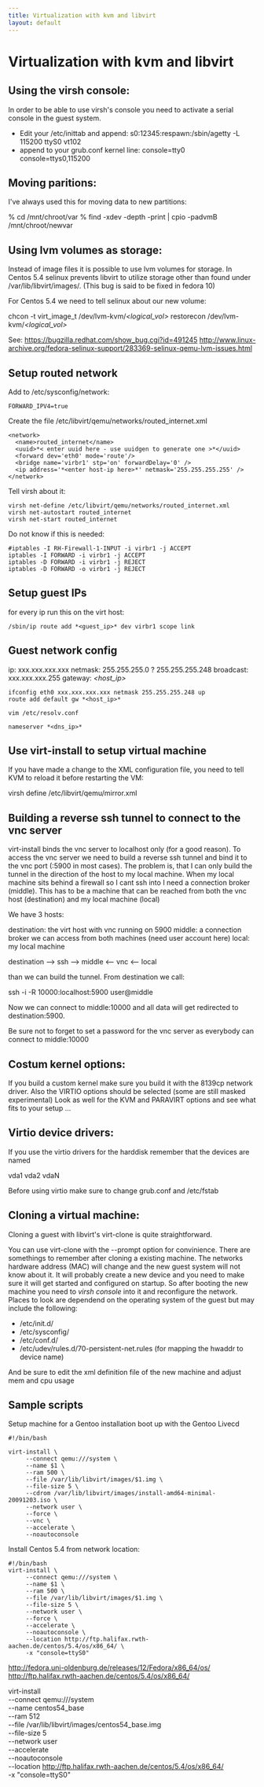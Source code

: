 ```yaml
---
title: Virtualization with kvm and libvirt
layout: default
---
```


Virtualization with kvm and libvirt
===================================

Using the virsh console:
------------------------

In order to be able to use virsh's console you need to activate a serial console
in the guest system.

* Edit your /etc/inittab and append:
    s0:12345:respawn:/sbin/agetty -L 115200 ttyS0 vt102
* append to your grub.conf kernel line:
    console=tty0 console=ttys0,115200

Moving paritions:
-----------------

I've always used this for moving data to new partitions:

 % cd /mnt/chroot/var
 % find -xdev -depth -print | cpio -padvmB /mnt/chroot/newvar

Using lvm volumes as storage:
-----------------------------

Instead of image files it is possible to use lvm volumes for storage.
In Centos 5.4 selinux prevents libvirt to utilize storage other than
found under /var/lib/libvirt/images/. (This bug is said to be fixed in fedora 10)

For Centos 5.4 we need to tell selinux about our new volume:

chcon -t virt_image_t /dev/lvm-kvm/*<logical_vol>*
restorecon /dev/lvm-kvm/*<logical_vol>*

See:
https://bugzilla.redhat.com/show_bug.cgi?id=491245
http://www.linux-archive.org/fedora-selinux-support/283369-selinux-qemu-lvm-issues.html

Setup routed network
--------------------

Add to /etc/sysconfig/network:

    FORWARD_IPV4=true

Create the file /etc/libvirt/qemu/networks/routed_internet.xml

    <network>
      <name>routed_internet</name>
      <uuid>*< enter uuid here - use uuidgen to generate one >*</uuid>
      <forward dev='eth0' mode='route'/>
      <bridge name='virbr1' stp='on' forwardDelay='0' />
      <ip address='*<enter host-ip here>*' netmask='255.255.255.255' />
    </network>

Tell virsh about it:

    virsh net-define /etc/libvirt/qemu/networks/routed_internet.xml
    virsh net-autostart routed_internet
    virsh net-start routed_internet

Do not know if this is needed:

    #iptables -I RH-Firewall-1-INPUT -i virbr1 -j ACCEPT
    iptables -I FORWARD -i virbr1 -j ACCEPT
    iptables -D FORWARD -i virbr1 -j REJECT
    iptables -D FORWARD -o virbr1 -j REJECT
Setup guest IPs
----------------

for every ip run this on the virt host:

    /sbin/ip route add *<guest_ip>* dev virbr1 scope link

Guest network config
--------------------

ip: xxx.xxx.xxx.xxx
netmask: 255.255.255.0 ? 255.255.255.248
broadcast: xxx.xxx.xxx.255
gateway: *<host_ip>*

    ifconfig eth0 xxx.xxx.xxx.xxx netmask 255.255.255.248 up
    route add default gw *<host_ip>*

    vim /etc/resolv.conf

    nameserver *<dns_ip>*

Use virt-install to setup virtual machine
-----------------------------------------

If you have made a change to the XML configuration file, you need to tell KVM to reload it before restarting the VM:

virsh define /etc/libvirt/qemu/mirror.xml


Building a reverse ssh tunnel to connect to the vnc server
----------------------------------------------------------

virt-install binds the vnc server to localhost only (for a good reason). To access
the vnc server we need to build a reverse ssh tunnel and bind it to the vnc port
(:5900 in most cases). The problem is, that I can only build the tunnel in the
direction of the host to my local machine. When my local machine sits behind a
firewall so I cant ssh into I need a connection broker (middle). This has to be a machine
that can be reached from both the vnc host (destination) and my local machine (local)

We have 3 hosts:

destination: the virt host with vnc running on 5900
middle: a connection broker we can access from both machines (need user account here)
local: my local machine

destination --> ssh --> middle <-- vnc <-- local

than we can build the tunnel. From destination we call:

ssh -i -R 10000:localhost:5900 user@middle

Now we can connect to middle:10000 and all data will get redirected to destination:5900.

Be sure not to forget to set a password for the vnc server as everybody can connect
to middle:10000


Costum kernel options:
----------------------

If you build a custom kernel make sure you build it with the 8139cp network driver.
Also the VIRTIO options should be selected (some are still masked experimental)
Look as well for the KVM and PARAVIRT options and see what fits to your setup ...

Virtio device drivers:
----------------------

If you use the virtio drivers for the harddisk remember that the devices are named

vda1
vda2
vdaN

Before using virtio make sure to change grub.conf and /etc/fstab


Cloning a virtual machine:
--------------------------

Cloning a guest with libvirt's virt-clone is quite straightforward.

You can use virt-clone with the --prompt option for convinience. There are
somethings to remember after cloning a existing machine. The networks hardware
address (MAC) will change and the new guest system will not know about it. It
will probably create a new device and you need to make sure it will get started
and configured on startup. So after booting the new machine you need to
*virsh console* into it and reconfigure the network. Places to look are
dependend on the operating system of the guest but may include the following:

* /etc/init.d/
* /etc/sysconfig/
* /etc/conf.d/
* /etc/udev/rules.d/70-persistent-net.rules (for mapping the hwaddr to device name)

And be sure to edit the xml definition file of the new machine and adjust mem
and cpu usage


Sample scripts
--------------

Setup machine for a Gentoo installation boot up with the Gentoo Livecd

    #!/bin/bash

    virt-install \
         --connect qemu:///system \
         --name $1 \
         --ram 500 \
         --file /var/lib/libvirt/images/$1.img \
         --file-size 5 \
         --cdrom /var/lib/libvirt/images/install-amd64-minimal-20091203.iso \
         --network user \
         --force \
         --vnc \
         --accelerate \
         --noautoconsole



Install Centos 5.4 from network location:

    #!/bin/bash
    virt-install \
         --connect qemu:///system \
         --name $1 \
         --ram 500 \
         --file /var/lib/libvirt/images/$1.img \
         --file-size 5 \
         --network user \
         --force \
         --accelerate \
         --noautoconsole \
         --location http://ftp.halifax.rwth-aachen.de/centos/5.4/os/x86_64/ \
         -x "console=ttyS0"

http://fedora.uni-oldenburg.de/releases/12/Fedora/x86_64/os/
http://ftp.halifax.rwth-aachen.de/centos/5.4/os/x86_64/

virt-install \
         --connect qemu:///system \
         --name centos54_base \
         --ram 512 \
         --file /var/lib/libvirt/images/centos54_base.img \
         --file-size 5 \
         --network user \
         --accelerate \
         --noautoconsole \
         --location http://ftp.halifax.rwth-aachen.de/centos/5.4/os/x86_64/ \
         -x "console=ttyS0"